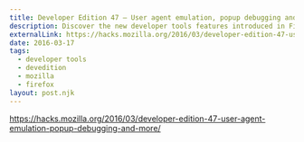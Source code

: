 ```yaml
---
title: Developer Edition 47 – User agent emulation, popup debugging and more
description: Discover the new developer tools features introduced in Firefox Developer Edition 47.
externalLink: https://hacks.mozilla.org/2016/03/developer-edition-47-user-agent-emulation-popup-debugging-and-more/
date: 2016-03-17
tags:
  - developer tools
  - devedition
  - mozilla
  - firefox
layout: post.njk
---
```


https://hacks.mozilla.org/2016/03/developer-edition-47-user-agent-emulation-popup-debugging-and-more/
